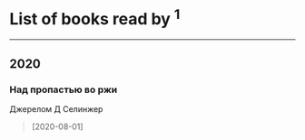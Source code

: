 # List of books read by [](https://plus.google.com/u/0/106033731903118559839/)<sup>1</sup>
---

## 2020

### Над пропастью во ржи
Джерелом Д Селинжер
> [2020-08-01] 



